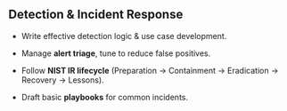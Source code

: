 ## Detection & Incident Response

- Write effective detection logic & use case development.
    
- Manage **alert triage**, tune to reduce false positives.
    
- Follow **NIST IR lifecycle** (Preparation → Containment → Eradication → Recovery → Lessons).
    
- Draft basic **playbooks** for common incidents.
